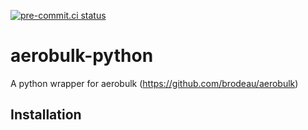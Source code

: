 [![pre-commit.ci status](https://results.pre-commit.ci/badge/github/xgcm/aerobulk-python/main.svg)](https://results.pre-commit.ci/latest/github/xgcm/aerobulk-python/main)

# aerobulk-python
A python wrapper for aerobulk (https://github.com/brodeau/aerobulk)

## Installation

